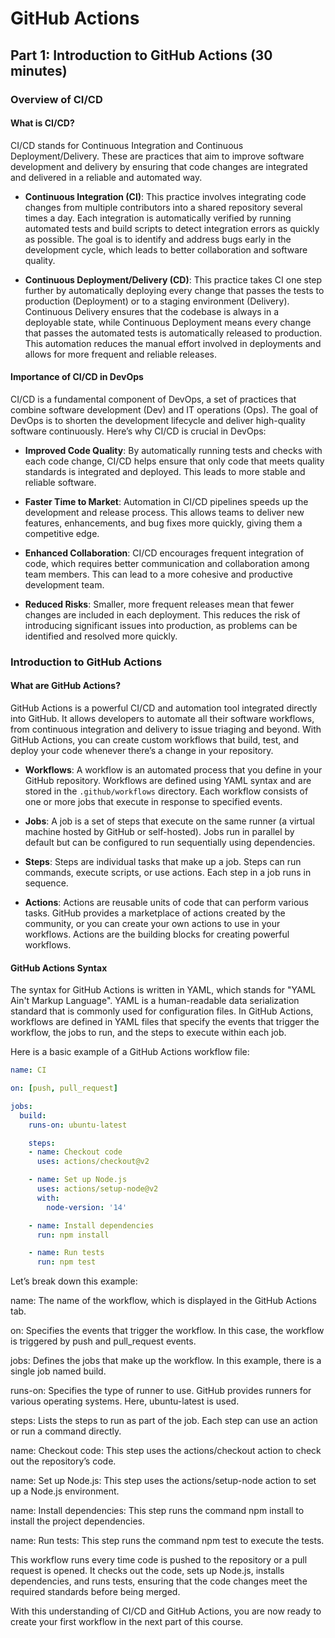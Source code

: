 # GitHub Actions 

## Part 1: Introduction to GitHub Actions (30 minutes)

### Overview of CI/CD

#### What is CI/CD?
CI/CD stands for Continuous Integration and Continuous Deployment/Delivery. These are practices that aim to improve software development and delivery by ensuring that code changes are integrated and delivered in a reliable and automated way.

- **Continuous Integration (CI)**: This practice involves integrating code changes from multiple contributors into a shared repository several times a day. Each integration is automatically verified by running automated tests and build scripts to detect integration errors as quickly as possible. The goal is to identify and address bugs early in the development cycle, which leads to better collaboration and software quality.

- **Continuous Deployment/Delivery (CD)**: This practice takes CI one step further by automatically deploying every change that passes the tests to production (Deployment) or to a staging environment (Delivery). Continuous Delivery ensures that the codebase is always in a deployable state, while Continuous Deployment means every change that passes the automated tests is automatically released to production. This automation reduces the manual effort involved in deployments and allows for more frequent and reliable releases.

#### Importance of CI/CD in DevOps
CI/CD is a fundamental component of DevOps, a set of practices that combine software development (Dev) and IT operations (Ops). The goal of DevOps is to shorten the development lifecycle and deliver high-quality software continuously. Here’s why CI/CD is crucial in DevOps:

- **Improved Code Quality**: By automatically running tests and checks with each code change, CI/CD helps ensure that only code that meets quality standards is integrated and deployed. This leads to more stable and reliable software.

- **Faster Time to Market**: Automation in CI/CD pipelines speeds up the development and release process. This allows teams to deliver new features, enhancements, and bug fixes more quickly, giving them a competitive edge.

- **Enhanced Collaboration**: CI/CD encourages frequent integration of code, which requires better communication and collaboration among team members. This can lead to a more cohesive and productive development team.

- **Reduced Risks**: Smaller, more frequent releases mean that fewer changes are included in each deployment. This reduces the risk of introducing significant issues into production, as problems can be identified and resolved more quickly.

### Introduction to GitHub Actions

#### What are GitHub Actions?
GitHub Actions is a powerful CI/CD and automation tool integrated directly into GitHub. It allows developers to automate all their software workflows, from continuous integration and delivery to issue triaging and beyond. With GitHub Actions, you can create custom workflows that build, test, and deploy your code whenever there’s a change in your repository.

- **Workflows**: A workflow is an automated process that you define in your GitHub repository. Workflows are defined using YAML syntax and are stored in the `.github/workflows` directory. Each workflow consists of one or more jobs that execute in response to specified events.

- **Jobs**: A job is a set of steps that execute on the same runner (a virtual machine hosted by GitHub or self-hosted). Jobs run in parallel by default but can be configured to run sequentially using dependencies.

- **Steps**: Steps are individual tasks that make up a job. Steps can run commands, execute scripts, or use actions. Each step in a job runs in sequence.

- **Actions**: Actions are reusable units of code that can perform various tasks. GitHub provides a marketplace of actions created by the community, or you can create your own actions to use in your workflows. Actions are the building blocks for creating powerful workflows.

#### GitHub Actions Syntax
The syntax for GitHub Actions is written in YAML, which stands for "YAML Ain't Markup Language". YAML is a human-readable data serialization standard that is commonly used for configuration files. In GitHub Actions, workflows are defined in YAML files that specify the events that trigger the workflow, the jobs to run, and the steps to execute within each job.

Here is a basic example of a GitHub Actions workflow file:

```yaml
name: CI

on: [push, pull_request]

jobs:
  build:
    runs-on: ubuntu-latest

    steps:
    - name: Checkout code
      uses: actions/checkout@v2

    - name: Set up Node.js
      uses: actions/setup-node@v2
      with:
        node-version: '14'

    - name: Install dependencies
      run: npm install

    - name: Run tests
      run: npm test
```

Let’s break down this example:

name: The name of the workflow, which is displayed in the GitHub Actions tab.

on: Specifies the events that trigger the workflow. In this case, the workflow is triggered by push and pull_request events.

jobs: Defines the jobs that make up the workflow. In this example, there is a single job named build.

runs-on: Specifies the type of runner to use. GitHub provides runners for various operating systems. Here, ubuntu-latest is used.

steps: Lists the steps to run as part of the job. Each step can use an action or run a command directly.

name: Checkout code: This step uses the actions/checkout action to check out the repository’s code.

name: Set up Node.js: This step uses the actions/setup-node action to set up a Node.js environment.

name: Install dependencies: This step runs the command npm install to install the project dependencies.

name: Run tests: This step runs the command npm test to execute the tests.

This workflow runs every time code is pushed to the repository or a pull request is opened. It checks out the code, sets up Node.js, installs dependencies, and runs tests, ensuring that the code changes meet the required standards before being merged.

With this understanding of CI/CD and GitHub Actions, you are now ready to create your first workflow in the next part of this course.
